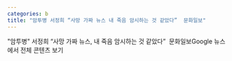 ```yaml
---
categories: b
title: "암투병 서정희 “사망 가짜 뉴스 내 죽음 암시하는 것 같았다”  문화일보"
---
```

"암투병" 서정희 “사망 가짜 뉴스, 내 죽음 암시하는 것 같았다”&nbsp;&nbsp;문화일보Google 뉴스에서 전체 콘텐츠 보기